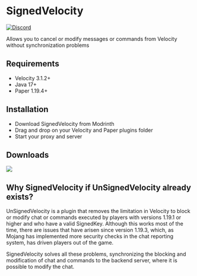 # SignedVelocity

[![Discord](https://img.shields.io/discord/899740810956910683?color=7289da&label=Discord)](https://discord.gg/5NMMzK5mAn)

Allows you to cancel or modify messages or commands from Velocity without synchronization problems

## Requirements
- Velocity 3.1.2+
- Java 17+
- Paper 1.19.4+

## Installation
- Download SignedVelocity from Modrinth
- Drag and drop on your Velocity and Paper plugins folder
- Start your proxy and server

## Downloads

[![](https://raw.githubusercontent.com/Prospector/badges/master/modrinth-badge-72h-padded.png)](https://modrinth.com/plugin/signedvelocity)

## Why SignedVelocity if UnSignedVelocity already exists?
UnSignedVelocity is a plugin that removes the limitation in Velocity to block or modify chat or commands executed by players with versions 1.19.1 or higher and who have a valid SignedKey. Although this works most of the time, there are issues that have arisen since version 1.19.3, which, as Mojang has implemented more security checks in the chat reporting system, has driven players out of the game.

SignedVelocity solves all these problems, synchronizing the blocking and modification of chat and commands to the backend server, where it is possible to modify the chat.
